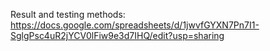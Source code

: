 Result and testing methods: https://docs.google.com/spreadsheets/d/1jwvfGYXN7Pn7I1-SglgPsc4uR2jYCV0lFiw9e3d7IHQ/edit?usp=sharing